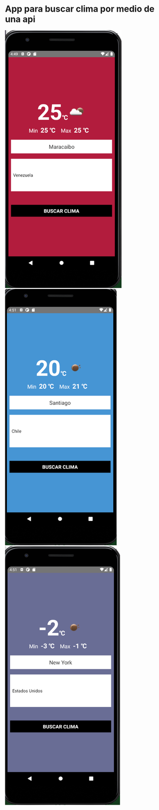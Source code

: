 # App para buscar clima por medio de una api

![Screenshot](assets/img/zulia.png)
![Screenshot](assets/img/santiago.png)
![Screenshot](assets/img/new_york.png)
